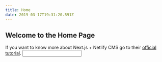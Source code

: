```yaml
---
title: Home
date: 2019-03-17T19:31:20.591Z
---
```


## Welcome to the Home Page

If you want to know more about Next.js + Netlify CMS go to their [official tutorial](https://www.netlifycms.org/docs/nextjs/).
<input type="text"/>

